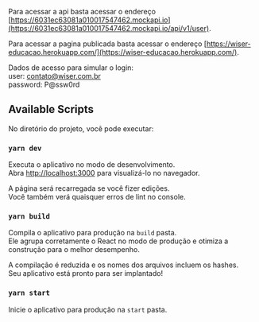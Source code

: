 Para acessar a api basta acessar o endereço [https://6031ec63081a010017547462.mockapi.io](https://6031ec63081a010017547462.mockapi.io/api/v1/user).

Para acessar a pagina publicada basta acessar o endereço [https://wiser-educacao.herokuapp.com/](https://wiser-educacao.herokuapp.com/).


Dados de acesso para  simular o login:<br>
user: contato@wiser.com.br<br>
password: P@ssw0rd<br>

## Available Scripts

No diretório do projeto, você pode executar:

### `yarn dev`

Executa o aplicativo no modo de desenvolvimento.<br>
Abra [http://localhost:3000](http://localhost:3000) para visualizá-lo no navegador.

A página será recarregada se você fizer edições.<br>
Você também verá quaisquer erros de lint no console.


### `yarn build`

Compila o aplicativo para produção na `build` pasta.<br>
Ele agrupa corretamente o React no modo de produção e otimiza a construção para o melhor desempenho.

A compilação é reduzida e os nomes dos arquivos incluem os hashes.<br>
Seu aplicativo está pronto para ser implantado!

### `yarn start`

Inicie o aplicativo para produção na `start` pasta.<br>

